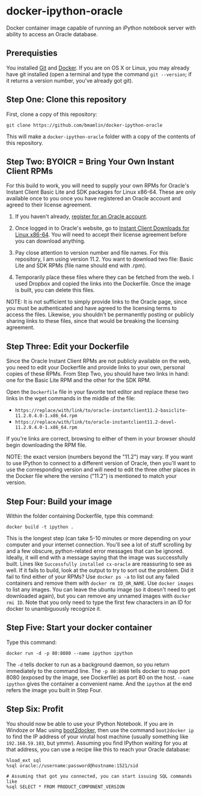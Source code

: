 docker-ipython-oracle
=======================

Docker container image capable of running an iPython notebook server with ability to access an Oracle database.

Prerequisties
-------------
You installed [Git](http://git-scm.com/) and [Docker](https://docs.docker.com/installation/). 
If you are on OS X or Linux, you may already have git installed (open a terminal and type the
command `git --version`; if it returns a version number, you've already got git).

Step One: Clone this repository
-------------------------------
First, clone a copy of this repository:

    git clone https://github.com/bmamlin/docker-ipython-oracle

This will make a `docker-ipython-oracle` folder with a copy of the contents of this repository.


Step Two: BYOICR = Bring Your Own Instant Client RPMs
-----------------------------------------------------
For this build to work, you will need to supply your own RPMs for Oracle's Instant Client Basic Lite and SDK packages for Linux x86-64.  These are only available once to you once you have registered an Oracle 
account and agreed to their license agreement.

1. If you haven't already, [register for an Oracle account](https://login.oracle.com/mysso/signon.jsp).

2. Once logged in to Oracle's website, go to [Instant Client Downloads for Linux x86-64](http://www.oracle.com/technetwork/topics/linuxx86-64soft-092277.html).  You will need to accept their license agreement before you can download anything.

3. Pay close attention to version number and file names.  For this repository, I am using version 11.2.  You want to download two file: Basic Lite and SDK RPMs (file name should end with .rpm).

4. Temporarily place these files where they can be fetched from the web.  I used Dropbox and copied the links into the Dockerfile.  Once the image is built, you can delete this files.

NOTE: It is not sufficient to simply provide links to the Oracle page, since you must be 
authenticated and have agreed to the licensing terms to access the files.  Likewise, you 
shouldn't be permanently posting or publicly sharing links to these files, since that would 
be breaking the licensing agreement.

Step Three: Edit your Dockerfile
--------------------------------
Since the Oracle Instant Client RPMs are not publicly available on the web, you need to edit your 
Dockerfile and provide links to your own, personal copies of these RPMs.  From Step Two, you 
should have two links in hand: one for the Basic Lite RPM and the other for the SDK RPM.

Open the `Dockerfile` file in your favorite text editor and replace these two links in the wget 
commands in the middle of the file:
* `https://replace/with/link/to/oracle-instantclient11.2-basiclite-11.2.0.4.0-1.x86_64.rpm`
* `https://replace/with/link/to/oracle-instantclient11.2-devel-11.2.0.4.0-1.x86_64.rpm`

If you're links are correct, browsing to either of them in your browser should begin 
downloading the RPM file.

NOTE: the exact version (numbers beyond the "11.2") may vary.  If you want to use IPython to 
connect to a different version of Oracle, then you'll want to use the corresponding version 
and will need to edit the three other places in the Docker file where the versino ("11.2") is 
mentioned to match your version.

Step Four: Build your image
---------------------------
Within the folder containing Dockerfile, type this command:

    docker build -t ipython .

This is the longest step (can take 5-10 minutes or more depending on your computer and your 
internet connection.  You'll see a lot of stuff scrolling by and a few obscure, python-related 
error messages that can be ignored.  Ideally, it will end with a message saying that the image 
was successfully built.  Lines like `Successfully installed cx-oracle` are reassuring to see as 
well.  If it fails to build, look at the output to try to sort out the problem.  Did it fail to 
find either of your RPMs?  Use `docker ps -a` to list out any failed containers and remove them 
with `docker rm ID_OR_NAME`.  Use `docker images` to list any images.  You can leave the ubuntu 
image (so it doesn't need to get downloaded again), but you can remove any unnamed images with 
`docker rmi ID`.  Note that you only need to type the first few characters in an ID for docker 
to unambiguously recognize it.

Step Five: Start your docker container
--------------------------------------
Type this command:

    docker run -d -p 80:8080 --name ipython ipython

The `-d` tells docker to run as a background daemon, so you return immediately to the command 
line.  The `-p 80:8080` tells docker to map port 8080 (exposed by the image, see Dockerfile) 
as port 80 on the host.  `--name ipython` gives the container a convenient name.  And the 
`ipython` at the end refers the image you built in Step Four.

Step Six: Profit
----------------
You should now be able to use your IPython Notebook.  If you are in Windoze or Mac using 
[boot2docker](https://github.com/boot2docker/boot2docker), then use the command `boot2docker ip` 
to find the IP address of your virutal host machine (usually something like `192.168.59.103`, but 
ymmv).  Assuming you find IPython waiting for you at that address, you can use a recipe like 
this to reach your Oracle database:

    %load_ext sql
    %sql oracle://username:password@hostname:1521/sid

    # Assuming that got you connected, you can start issuing SQL commands like
    %sql SELECT * FROM PRODUCT_COMPONENT_VERSION
